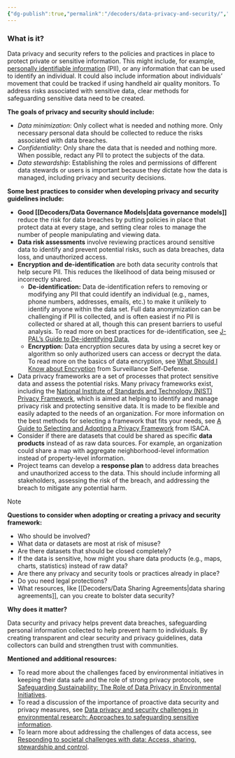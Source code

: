 ```yaml
---
{"dg-publish":true,"permalink":"/decoders/data-privacy-and-security/","tags":["#risk","surveillance","dataencryption","transparency","#rolesandpermissions","#sensitivedata","#dataproducts"]}
---
```


### **What is it?**

Data privacy and security refers to the policies and practices in place to protect private or sensitive information. This might include, for example, [personally identifiable information](https://www.techtarget.com/searchsecurity/definition/personally-identifiable-information-PII) (PII), or any information that can be used to identify an individual. It could also include information about individuals’ movement that could be tracked if using handheld air quality monitors. To address risks associated with sensitive data, clear methods for safeguarding sensitive data need to be created. 


**The goals of privacy and security should include:** 
- *Data minimization*: Only collect what is needed and nothing more. Only necessary personal data should be collected to reduce the risks associated with data breaches.
- *Confidentiality*: Only share the data that is needed and nothing more. When possible, redact any PII to protect the subjects of the data. 
- *Data stewardship*: Establishing the roles and permissions of different data stewards or users is important because they dictate how the data is managed, including privacy and security decisions. 

  

**Some best practices to consider when developing privacy and security guidelines include:**
- **Good [[Decoders/Data Governance Models\|data governance models]]** reduce the risk for data breaches by putting policies in place that protect data at every stage, and setting clear roles to manage the number of people manipulating and viewing data.
- **Data risk assessments** involve reviewing practices around sensitive data to identify and prevent potential risks, such as data breaches, data loss, and unauthorized access.
- **Encryption and de-identification** are both data security controls that help secure PII. This reduces the likelihood of data being misused or incorrectly shared. 
	- **De-identification:** Data de-identification refers to removing or modifying any PII that could identify an individual (e.g., names, phone numbers, addresses, emails, etc.) to make it unlikely to identify anyone within the data set. Full data anonymization can be challenging if PII is collected, and is often easiest if no PII is collected or shared at all, though this can present barriers to useful analysis. To read more on best practices for de-identification, see [J-PAL’s Guide to De-identifying Data.](https://www.povertyactionlab.org/sites/default/files/research-resources/J-PAL-guide-to-deidentifying-data.pdf) 
	- **Encryption:** Data encryption secures data by using a secret key or algorithm so only authorized users can access or decrypt the data. To read more on the basics of data encryption, see [What Should I Know about Encryption](https://ssd.eff.org/module/what-should-i-know-about-encryption) from Surveillance Self-Defense.
- Data privacy frameworks are a set of processes that protect sensitive data and assess the potential risks. Many privacy frameworks exist, including the [National Institute of Standards and Technology (NIST) Privacy Framework](https://www.nist.gov/privacy-framework), which is aimed at helping to identify and manage privacy risk and protecting sensitive data. It is made to be flexible and easily adapted to the needs of an organization. For more information on the best methods for selecting a framework that fits your needs, see [A Guide to Selecting and Adopting a Privacy Framework](https://www.isaca.org/resources/isaca-journal/issues/2021/volume-2/a-guide-to-selecting-and-adopting-a-privacy-framework) from ISACA.
- Consider if there are datasets that could be shared as specific **data products** instead of as raw data sources. For example, an organization could share a map with aggregate neighborhood-level information instead of property-level information.
- Project teams can develop a **response plan** to address data breaches and unauthorized access to the data. This should include informing all stakeholders, assessing the risk of the breach, and addressing the breach to mitigate any potential harm.

 

> [!NOTE]
> **Questions to consider when adopting or creating a privacy and security framework:**
> - Who should be involved? 
> - What data or datasets are most at risk of misuse?
> - Are there datasets that should be closed completely?
> - If the data is sensitive, how might you share data products (e.g., maps, charts, statistics) instead of raw data?
> - Are there any privacy and security tools or practices already in place? 
> - Do you need legal protections?
> - What resources, like [[Decoders/Data Sharing Agreements\|data sharing agreements]], can you create to bolster data security?
  

**Why does it matter?** 

Data security and privacy helps prevent data breaches, safeguarding personal information collected to help prevent harm to individuals. By creating transparent and clear security and privacy guidelines, data collectors can build and strengthen trust with communities.


**Mentioned and additional resources:**

- To read more about the challenges faced by environmental initiatives in keeping their data safe and the role of strong privacy protocols, see [Safeguarding Sustainability: The Role of Data Privacy in Environmental Initiatives](https://insights.pecb.com/safeguarding-sustainability-the-role-of-data-privacy-in-environmental-initiatives/).
- To read a discussion of the importance of proactive data security and privacy measures, see [Data privacy and security challenges in environmental research: Approaches to safeguarding sensitive information](https://www.fepbl.com/index.php/ijarss/article/view/1210#:~:text=Key%20findings%20reveal%20a%20growing,Data%20Security%20Solutions%2C%20International%20Regulations).
- To learn more about addressing the challenges of data access, see [Responding to societal challenges with data: Access, sharing, stewardship and control](https://www.oecd-ilibrary.org/science-and-technology/responding-to-societal-challenges-with-data_2182ce9f-en).